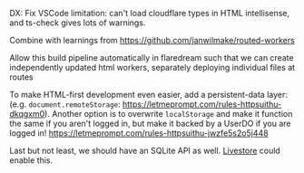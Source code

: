 DX: Fix VSCode limitation: can't load cloudflare types in HTML intellisense, and ts-check gives lots of warnings.

Combine with learnings from https://github.com/janwilmake/routed-workers

Allow this build pipeline automatically in flaredream such that we can create independently updated html workers, separately deploying individual files at routes

To make HTML-first development even easier, add a persistent-data layer: (e.g. `document.remoteStorage`: https://letmeprompt.com/rules-httpsuithu-dkqgxm0). Another option is to overwrite `localStorage` and make it function the same if you aren't logged in, but make it backed by a UserDO if you are logged in! https://letmeprompt.com/rules-httpsuithu-jwzfe5s2o5j448

Last but not least, we should have an SQLite API as well. [Livestore](https://livestore.dev) could enable this.
